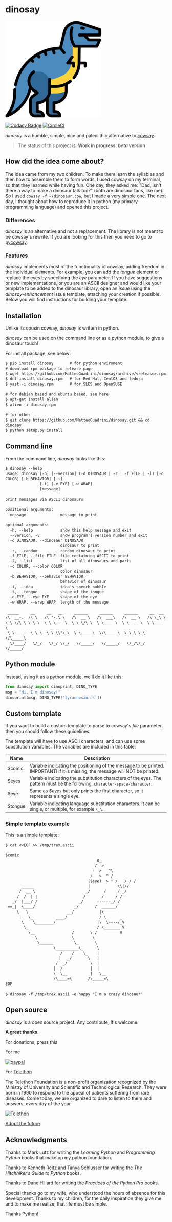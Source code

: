 # dinosay
<img src="https://raw.githubusercontent.com/MatteoGuadrini/dinosay/b8f1d9a89cbe6a9c24ee4d58ce95d288536f3eed/img/dinosay.svg" alt="dinosay" title="dinosay" width="300" height="300" />

[![Codacy Badge](https://app.codacy.com/project/badge/Grade/9e5dc7af35744ddfa501192b1eb12ee8)](https://www.codacy.com/gh/MatteoGuadrini/dinosay/dashboard?utm_source=github.com&amp;utm_medium=referral&amp;utm_content=MatteoGuadrini/dinosay&amp;utm_campaign=Badge_Grade)
[![CircleCI](https://circleci.com/gh/MatteoGuadrini/dinosay.svg?style=svg)](https://circleci.com/gh/MatteoGuadrini/dinosay)

_dinosay_ is a humble, simple, nice and paleolithic alternative to [_cowsay_](https://en.wikipedia.org/wiki/Cowsay).

> The status of this project is: **Work in progress: _beta_ version**

## How did the idea come about?

The idea came from my two children. 
To make them learn the syllables and then how to assemble them to form words, 
I used cowsay on my terminal, so that they learned while having fun.
One day, they asked me: "Dad, isn't there a way to make a dinosaur talk too?" (both are dinosaur fans, like me).
So I used `cowsay -f ~/dinosaur.cow`, but I made a very simple one.
The next day, I thought about how to reproduce it in python (my primary programming language) and opened this project.

### Differences

_dinosay_ is an alternative and not a replacement. The library is not meant to be cowsay's rewrite. 
If you are looking for this then you need to go to [pycowsay](https://github.com/cs01/pycowsay).

### Features

_dinosay_ implements most of the functionality of cowsay, adding freedom in the individual elements. 
For example, you can add the _tongue_ element or replace the eyes by specifying the _eye_ parameter. 
If you have suggestions or new implementations, or you are an ASCII designer and would like your template to be added 
to the dinosaur library, open an _issue_ using the _dinosay-enhancement_ issue template, 
attaching your creation if possible. Below you will find instructions for building your template.

## Installation

Unlike its cousin cowsay, _dinosay_ is written in python.

_dinosay_ can be used on the command line or as a python module, to give a dinosaur touch!

For install package, see below:

```console
$ pip install dinosay       # for python enviroment
# download rpm package to release page
$ wget https://github.com/MatteoGuadrini/dinosay/archive/<release>.rpm
$ dnf install dinosay.rpm   # for Red Hat, CentOS and fedora
$ yast -i dinosay.rpm       # for SLES and OpenSUSE

# for debian based and ubuntu based, see here
$ apt-get install alien
$ alien -i dinosay.rpm

# for other
$ git clone https://github.com/MatteoGuadrini/dinosay.git && cd dinosay
$ python setup.py install
```

## Command line

From the command line, _dinosay_ looks like this:

```console
$ dinosay --help
usage: dinosay [-h] [--version] (-d DINOSAUR | -r | -f FILE | -l) [-c COLOR] [-b BEHAVIOR] [-i]
               [-t] [-e EYE] [-w WRAP]
               [message]

print messages via ASCII dinosaurs

positional arguments:
  message               message to print

optional arguments:
  -h, --help            show this help message and exit
  --version, -v         show program's version number and exit
  -d DINOSAUR, --dinosaur DINOSAUR
                        dinosaur to print
  -r, --random          random dinosaur to print
  -f FILE, --file FILE  file containing ASCII to print
  -l, --list            list of all dinosaurs and parts
  -c COLOR, --color COLOR
                        color dinosaur
  -b BEHAVIOR, --behavior BEHAVIOR
                        behavior of dinosaur
  -i, --idea            idea's speech bubble
  -t, --tongue          shape of the tongue
  -e EYE, --eye EYE     shape of the eye
  -w WRAP, --wrap WRAP  length of the message

 _____     __     __   __     ______     ______     ______     __  __   
/\  __-.  /\ \   /\ "-.\ \   /\  __ \   /\  ___\   /\  __ \   /\ \_\ \  
\ \ \/\ \ \ \ \  \ \ \-.  \  \ \ \/\ \  \ \___  \  \ \  __ \  \ \____ \ 
 \ \____-  \ \_\  \ \_\\"\_\  \ \_____\  \/\_____\  \ \_\ \_\  \/\_____\
  \/____/   \/_/   \/_/ \/_/   \/_____/   \/_____/   \/_/\/_/   \/_____/ 
```

## Python module

Instead, using it as a python module, we'll do it like this:

```python
from dinosay import dinoprint, DINO_TYPE
msg = "Hi, I'm dinosay!"
dinoprint(msg, DINO_TYPE['tyrannosaurus'])
```

## Custom template

If you want to build a custom template to parse to cowsay's _file_ parameter, then you should follow these guidelines.

The template will have to use ASCII characters, and can use some substitution variables. 
The variables are included in this table:

Name   | Description
------ | -----------
$comic | Variable indicating the positioning of the message to be printed. IMPORTANT! if it is missing, the message will NOT be printed.
$eyes  | Variable indicating the substitution characters of the eyes. The pattern must be the following: `character-space-character`. 
$eye   | Same as _$eyes_ but only prints the first character, so it represents a single eye. 
$tongue| Variable indicating language substitution characters. It can be single, or multiple, for example `\_\`. 


### Simple template example

This is a simple template:

```console
$ cat <<EOF >> /tmp/trex.ascii

$comic
                                        O_
                                       /  >
                                      -  >   ^\
                                     /   >  ^ /   
                                    ($eye)  > ^ /   / / /  
       _____                        |            \\|//
      /  __ \                      _/      /     / _/
     /  /  | |                    /       /     / /
   _/  |___/ /                  _/      ------_/ / 
 ==_|  \____/                 _/       /  ______/
     \   \                 __/           |\
      |   \_          ____/              / \      _                    
       \    \________/                  |\  \----/_V
        \_                              / \_______ V
          \__                /       \ /          V
             \               \        \
              \______         \_       \
                     \__________\_      \ 
                        /    /    \_    | 
                       |   _/       \   |
                      /  _/          \  |
                     |  /            |  |
                     \  \__          |   \__
                     /\____=\       /\_____=\
EOF

$ dinosay -f /tmp/trex.ascii -e happy "I'm a crazy dinosaur"
```

## Open source
_dinosay_ is a open source project. Any contribute, It's welcome.

**A great thanks**.

For donations, press this

For me

[![paypal](https://www.paypalobjects.com/en_US/i/btn/btn_donateCC_LG.gif)](https://www.paypal.me/guos)

For [Telethon](http://www.telethon.it/)

The Telethon Foundation is a non-profit organization recognized by the Ministry of University and Scientific and Technological Research.
They were born in 1990 to respond to the appeal of patients suffering from rare diseases.
Come today, we are organized to dare to listen to them and answers, every day of the year.

<a href="https://www.telethon.it/sostienici/dona-ora"> <img src="https://www.telethon.it/dev/_nuxt/img/c6d474e.svg" alt="Telethon" title="Telethon" width="200" height="104" /> </a>

[Adopt the future](https://www.ioadottoilfuturo.it/)


## Acknowledgments

Thanks to Mark Lutz for writing the _Learning Python_ and _Programming Python_ books that make up my python foundation.

Thanks to Kenneth Reitz and Tanya Schlusser for writing the _The Hitchhiker’s Guide to Python_ books.

Thanks to Dane Hillard for writing the _Practices of the Python Pro_ books.

Special thanks go to my wife, who understood the hours of absence for this development. 
Thanks to my children, for the daily inspiration they give me and to make me realize, that life must be simple.

Thanks Python!